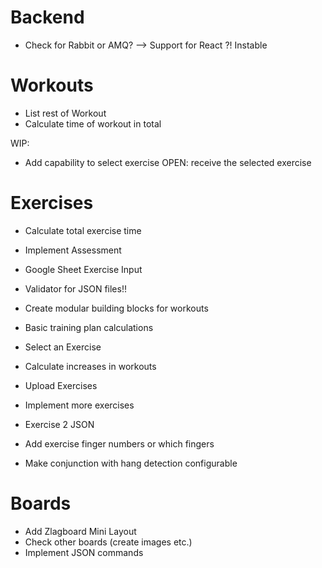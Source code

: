 # Backend
+ Check for Rabbit or AMQ?
--> Support for React ?! Instable

# Workouts
+ List rest of Workout
+ Calculate time of workout in total

WIP: 
+ Add capability to select exercise
OPEN: receive the selected exercise

# Exercises
+ Calculate total exercise time
+ Implement Assessment
+ Google Sheet Exercise Input
+ Validator for JSON files!!

+ Create modular building blocks for workouts

+ Basic training plan calculations

+ Select an Exercise 
+ Calculate increases in workouts

+ Upload Exercises
+ Implement more exercises
+ Exercise 2 JSON
+ Add exercise finger numbers or which fingers
+ Make conjunction with hang detection configurable


# Boards
+ Add Zlagboard Mini Layout
+ Check other boards (create images etc.)
+ Implement JSON commands
